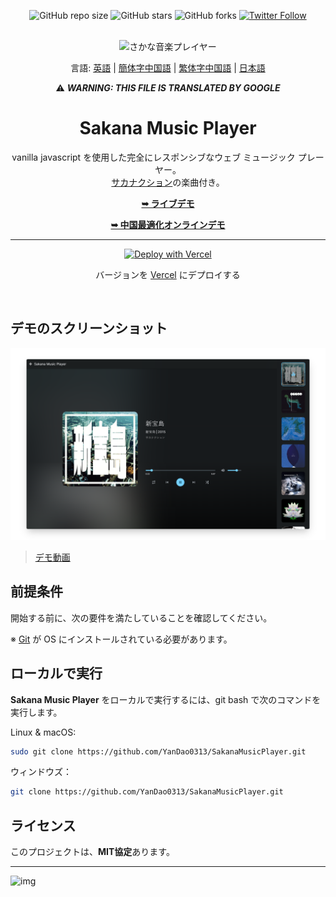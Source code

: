 <div align="center">
  
  ![GitHub repo size](https://img.shields.io/github/repo-size/YanDao0313/SakanaMusicPlayer?style=for-the-badge)
  ![GitHub stars](https://img.shields.io/github/stars/YanDao0313/SakanaMusicPlayer?style=for-the-badge)
  ![GitHub forks](https://img.shields.io/github/forks/YanDao0313/SakanaMusicPlayer?style=for-the-badge)
  [![Twitter Follow](https://img.shields.io/twitter/follow/yandao0313?style=for-the-badge)](https://twitter.com/intent/follow?screen_name=yandao0313)

  <br />
  <img src="https://xingqiu-tuchuang-1256524210.cos.ap-shanghai.myqcloud.com/5115/SMP.png" alt="さかな音楽プレイヤー">
  <br />

  言語: [英語](./README.md) | [簡体字中国語](./README-zh_hans.md) | [繁体字中国語](./README-zh_hant.md) | [日本語](./README-ja.md)

  ⚠️ ***WARNING: THIS FILE IS TRANSLATED BY GOOGLE***

  <h1 align="center">Sakana Music Player</h2>

  vanilla javascript を使用した完全にレスポンシブなウェブ ミュージック プレーヤー。 <br />[サカナクション](https://sakanaction.jp/)の楽曲付き。

  <a href="https://sakana-music-player.vercel.app/"><strong>➥ ライブデモ</strong></a>
  
  <a href="https://smp.rth.app/"><strong>➥ 中国最適化オンラインデモ</strong></a>
  
  ----------
  
  [![Deploy with Vercel](https://vercel.com/button)](https://vercel.com/new/clone?repository-url=https%3A%2F%2Fgithub.com%2FYanDao0313%2FSakanaMusicPlayer&project-name=SakanaMusicPlayer&repository-name=SakanaMusicPlayer&demo-title=Sakana%20Music%20Player&demo-description=A%20fully%20responsive%20web%20music%20player%20using%20vanilla%20javascript.%20&demo-url=https%3A%2F%2Fsakana-music-player.vercel.app%2F&demo-image=https%3A%2F%2Fxingqiu-tuchuang-1256524210.cos.ap-shanghai.myqcloud.com%2F5115%2F20221128221852.png)
  
  
  バージョンを [Vercel](https://vercel.com/new/clone?repository-url=https%3A%2F%2Fgithub.com%2FYanDao0313%2FSakanaMusicPlayer&project-name=SakanaMusicPlayer&repository-name=SakanaMusicPlayer&demo-title=Sakana%20Music%20Player&demo-description=A%20fully%20responsive%20web%20music%20player%20using%20vanilla%20javascript.%20&demo-url=https%3A%2F%2Fsakana-music-player.vercel.app%2F&demo-image=https%3A%2F%2Fxingqiu-tuchuang-1256524210.cos.ap-shanghai.myqcloud.com%2F5115%2F20221128221852.png) にデプロイする

</div>

<br />

## デモのスクリーンショット

![Sakana Music Player デスクトップデモ](./profile_img/screely-1669785889819.png "Desktop Demo")

> [デモ動画](https://youtu.be/izUETrfEoMs)

## 前提条件

開始する前に、次の要件を満たしていることを確認してください。

※ [Git](https://git-scm.com/downloads "Download Git") が OS にインストールされている必要があります。

## ローカルで実行

**Sakana Music Player** をローカルで実行するには、git bash で次のコマンドを実行します。

Linux & macOS:

```bash
sudo git clone https://github.com/YanDao0313/SakanaMusicPlayer.git
```

ウィンドウズ：

```bash
git clone https://github.com/YanDao0313/SakanaMusicPlayer.git
```

## ライセンス

このプロジェクトは、**MIT協定**あります。

----------

![img](https://xingqiu-tuchuang-1256524210.cos.ap-shanghai.myqcloud.com/5115/main_SakanaMusicPlayer.jpeg)
